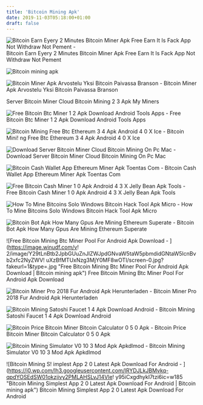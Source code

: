 ```yaml
---
title: 'Bitcoin Mining Apk'
date: 2019-11-03T05:18:00+01:00
draft: false
---
```


![Bitcoin Earn Eyery 2 Minutes Bitcoin Miner Apk Free Earn It Is Fack App Not Withdraw Not Pement - ](https://i.ytimg.com/vi/EVnLGkJWI9E/maxresdefault.jpg "Bitcoin Earn Eyery 2 Minutes Bitcoin Miner Apk Free Earn It Is Fack App Not Withdraw Not Pement | Bitcoin mining apk") Bitcoin Earn Eyery 2 Minutes Bitcoin Miner Apk Free Earn It Is Fack App Not Withdraw Not Pement

![Bitcoin mining apk](https://cdn.apkmonk.com/images/miner.bitcoin.pro.png "Bitcoin mining apk") 

![Bitcoin Miner Apk Arvostelu Yksi Bitcoin Paivassa Branson - ](http://nonatelliskivi.eu/images/3112314938_bitcoin-miner-apk-arvostelu.jpg "Bitcoin Miner Apk Arvostelu Yksi Bitcoin Paivassa Branson | Bitcoin mining apk") Bitcoin Miner Apk Arvostelu Yksi Bitcoin Paivassa Branson

Server Bitcoin Miner Cloud Bitcoin Mining 2 3 Apk My Miners

![Free Bitcoin Btc Miner 1 2 Apk Download Android Tools Apps - ](https://cdn.apk-cloud.com/detail/screenshot/9SMeLhe45WI2w_kxH05nk4snWjG2YpMraxtVRp2Nh0_aaXhQNcx3T3UQ-e6kQnFc1evg=h900.png "Free Bitcoin Btc Miner 1 2 Apk Download Android Tools Apps | Bitcoin mining apk") Free Bitcoin Btc Miner 1 2 Apk Download Android Tools Apps

![Bitcoin Mining Free Btc Ethereum 3 4 Apk Android 4 0 X Ice - ](https://img0.apk.tools/screenshots/e/a/b/com.freebitcoins.btcmining.satoshi_7.png "Bitcoin Mining Free Btc Ethereum 3 !   4 Apk Android 4 0 X Ice | Bitcoin mining apk") Bitcoin Mini! ng Free Btc Ethereum 3 4 Apk Android 4 0 X Ice

![Download Server Bitcoin Miner Cloud Bitcoin Mining On Pc Mac - ](http://img.app.kiwi/ss/15SvHuC7W6K987vgR2Ic5ILjW7Tv2hEad_5cbXMewQHTj-jjuJ0FG7EOIXcNF0uBcF8 "Download Server Bitcoin Miner Cloud Bitcoin Mining On Pc Mac | Bitcoin mining apk") Download Server Bitcoin Miner Cloud Bitcoin Mining On Pc Mac

![Bitcoin Cash Wallet App Ethereum Miner Apk Toentas Com - ](https://img6.apk.tools/screenshots/7/4/d/com.ether.ethminer_4.png "Bitcoin Cash Wallet App Ethereum Miner Apk Toentas Com | Bitcoin mining apk") Bitcoin Cash Wallet App Ethereum Miner Apk Toentas Com

![Free Bitcoin Cash Miner 1 0 Apk Android 4 3 X Jelly Bean Apk Tools - ](https://imgd.apk.tools/screenshots/a/2/0/com.dreamlazerstudios.freebchminer_1.png "F!   ree Bitcoin Cash Miner 1 0 Apk Android 4 3 X Jelly Bean Apk Tools | Bitcoin mining apk") Free Bitcoin Cash Miner 1 0 Apk Android 4 3 X Jelly Bean Apk Tools

![How To Mine Bitcoins Solo Windows Bitcoin Hack Tool Apk Micro - ](http://4.bp.blogspot.com/-ugU6M6v0-oA/VZTARWYBorI/AAAAAAAAAD8/sWA8lQeGHeE/s1600/ouioui.png "How To Mine Bitcoins Solo Windows Bitcoin Hack Tool Apk Micro | Bitcoin mining apk") How To Mine Bitcoins Solo Windows Bitcoin Hack Tool Apk Micro

![Bitcoin Bot Apk How Many Gpus Are Mining Ethereum Superate - ](https://i1.wp.com/dirhamtalk.com/dtassets/uploads/2017/08/4-buy-bitcoin-dubai.png?resize\\u003d1285,633 "Bitcoin Bot Apk How Many Gpus Are Mining Ethereum Superate | Bitcoin mining apk") Bitcoin Bot Apk How Many Gpus Are Mining Ethereum Superate

![Free Bitcoin Mining Btc Miner Pool For Android Apk Download - ](https://image.winudf.com/v!   2/image/Y29tLnBtb2JpbGUuZnJlZWJpdGNvaW5taW5pbmdidGNtaW5lcnBvb2xfc2NyZWV!   uXzBfMTUxNzg3MjY0MF8wOTI/screen-0.jpg?fakeurl=1&type=.jpg "Free Bitcoin Mining Btc Miner Pool For Android Apk Download | Bitcoin mining apk") Free Bitcoin Mining Btc Miner Pool For Android Apk Download

![Bitcoin Miner Pro 2018 Fur Android Apk Herunterladen - ](https://image.winudf.com/v2/image/Y29tLmNyeXB0b2JpdGNvaW4uYml0Y29pbm1pbmVycHJvMjAxOF9zY3JlZW5fM18xNTE3NzA0MDUyXzAyOA/screen-3.jpg?fakeurl=1&type=.jpg "Bitcoin Miner Pro 2018 Fur Android Apk Herunterladen | Bitcoin mining apk") Bitcoin Miner Pro 2018 Fur Android Apk Herunterladen

![Bitcoin Mining Satoshi Faucet 1 4 Apk Download Android - ](https://cdn.apk-cloud.com/detail/screenshot/OQh3MW0_N6EIxeiz7Vkl1DLsIpdPbf9qWksNlGi9Mq_MbHYEADjLIUBr-VSvE8x4GsM=h900.png "Bitcoin !   Mining Satoshi Faucet 1 4 Apk Download Android | Bitcoin mining apk") Bitcoin Mining Satoshi Faucet 1 4 Apk Download Android

![Bitcoin Price Bitcoin Miner Bitcoin Calculator 0 5 0 Apk - ](https://img2.androidappsapk.co/poster/1/f/a/com.snowmanapps.bitcoinminer.bitcoincalculator.bitcoinpricelive.earnbitcoin.free_2.png "Bitcoin Price Bitcoin Miner Bitcoin Calculator 0 5 0 Apk | Bitcoin mining apk") Bitcoin Price Bitcoin Miner Bitcoin Calculator 0 5 0 Apk

![Bitcoin Mining Simulator V0 10 3 Mod Apk Apkdlmod - ](https://www.apkdlmod.com/wp-content/uploads/2017/07/bitcoin-mining.jpg "Bitcoin Mining Simulator V0 10 3 Mod Apk Apkdlmod | Bitcoin mining apk") Bitcoin Mining Simulator V0 10 3 Mod Apk Apkdlmod

![Bitcoin Mining S!   implest App 2 0 Latest Apk Download For Android - ](https://i0.wp.com/lh3.googleusercontent.com/lRYDJLkJBMvkq-qpdYOSEdSW01okzjivy2PMLAHSLvJ14Vle!   y95iCxgdhykI7tzi6ic=w185 "Bitcoin Mining Simplest App 2 0 Latest Apk Download For Android | Bitcoin mining apk") Bitcoin Mining Simplest App 2 0 Latest Apk Download For Android
